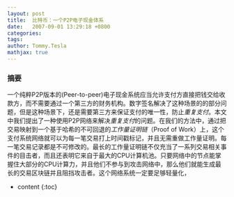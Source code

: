 ```yaml
---
layout: post
title:  比特币：一个P2P电子现金体系
date:   2007-09-01 13:29:18 +0800
categories: 
tags:
author: Tommy.Tesla
mathjax: true
---
```


### 摘要
一个纯粹P2P版本的(Peer-to-peer)电子现金系统应当允许支付方直接把钱交给收款方，而不需要通过一个第三方的财务机构。数字签名解决了这种场景的的部分问题，但是这种场景下，还是需要第三方来保证支付的唯一性，防止*重复支付*。本文中我们提出了一种使用P2P网络来解决*重复支付*的问题。在我们的方法中，通过把交易映射到一个基于哈希的不可回退的*工作量证明链*（Proof of Work）上，这个支付系统网络就可以为每一笔交易打上时间戳标记，并且无需重做工作量证明。每一笔交易记录都是不可修改的。最长的工作量证明链不仅充当了一系列交易相关事件的目击者，而且还表明它来自于最大的CPU计算机池。只要网络中的节点能掌握住大部分的CPU计算力，并且他们不参与到攻击网络中，那么他们就能生成最长的交易区块链并且阻挡攻击者。这个网络系统一定要足够轻量化，





* content
{:toc}